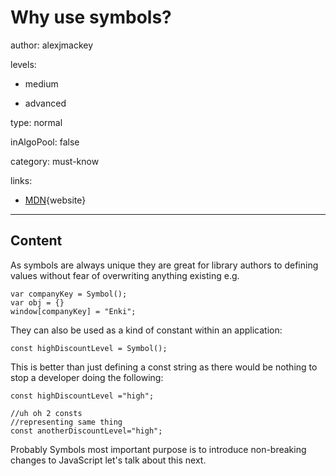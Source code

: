 # Why use symbols?
author: alexjmackey

levels:

  - medium

  - advanced

type: normal

inAlgoPool: false

category: must-know

links:

  - [MDN](https://developer.mozilla.org/en-US/docs/Web/JavaScript/Reference/Global_Objects/Symbol){website}

---
## Content

As symbols are always unique they are great for library authors to defining values without fear of overwriting anything existing e.g.

```
var companyKey = Symbol();
var obj = {}
window[companyKey] = "Enki";
```

They can also be used as a kind of constant within an application:

```
const highDiscountLevel = Symbol();
```

This is better than just defining a const string as there would be nothing to stop a developer doing the following:

```
const highDiscountLevel ="high";

//uh oh 2 consts
//representing same thing
const anotherDiscountLevel="high";
```

Probably Symbols most important purpose is to introduce non-breaking changes to JavaScript let's talk about this next.

